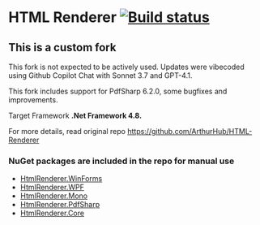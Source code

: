HTML Renderer [![Build status](https://ci.appveyor.com/api/projects/status/cm8xpf8ebt3hyi3e)](https://ci.appveyor.com/project/ArthurHub/html-renderer)
=============

## This is a custom fork

This fork is not expected to be actively used. Updates were vibecoded using Github Copilot Chat with Sonnet 3.7 and GPT-4.1. 

This fork includes support for PdfSharp 6.2.0, some bugfixes and improvements.

Target Framework **.Net Framework 4.8.**

For more details, read original repo https://github.com/ArthurHub/HTML-Renderer


### NuGet packages are included in the repo for manual use
* [HtmlRenderer.WinForms](https://www.nuget.org/packages/HtmlRenderer.WinForms)
* [HtmlRenderer.WPF](https://www.nuget.org/packages/HtmlRenderer.WPF)
* [HtmlRenderer.Mono](https://www.nuget.org/packages/HtmlRenderer.Mono)
* [HtmlRenderer.PdfSharp](https://www.nuget.org/packages/HtmlRenderer.PdfSharp)
* [HtmlRenderer.Core](https://www.nuget.org/packages/HtmlRenderer.Core)
